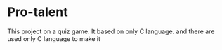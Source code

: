 # Pro-talent
This project on a quiz game. It based on only C language. and there are used only C language to make it
